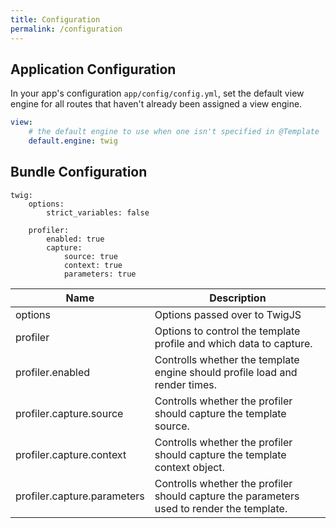 ```yaml
---
title: Configuration
permalink: /configuration
---
```


## Application Configuration

In your app's configuration `app/config/config.yml`, set the default view engine for all routes 
that haven't already been assigned a view engine. 

```yaml
view:
    # the default engine to use when one isn't specified in @Template
    default.engine: twig
```

## Bundle Configuration

```
twig:
    options:
        strict_variables: false
    
    profiler:
        enabled: true
        capture:
            source: true
            context: true
            parameters: true
```

Name | Description
--- | --- 
options | Options passed over to TwigJS
profiler | Options to control the template profile and which data to capture.
profiler.enabled | Controlls whether the template engine should profile load and render times.
profiler.capture.source | Controlls whether the profiler should capture the template source.
profiler.capture.context | Controlls whether the profiler should capture the template context object.
profiler.capture.parameters | Controlls whether the profiler should capture the parameters used to render the template. 
